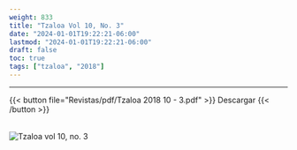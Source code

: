 ```yaml
---
weight: 833
title: "Tzaloa Vol 10, No. 3"
date: "2024-01-01T19:22:21-06:00"
lastmod: "2024-01-01T19:22:21-06:00"
draft: false
toc: true
tags: ["tzaloa", "2018"]
---
```

- - - - - - - - -
{{< button file="Revistas/pdf/Tzaloa 2018 10 - 3.pdf" >}}   Descargar {{< /button >}} 
######
![Tzaloa vol 10, no. 3](images/portada/10-3.jpeg)